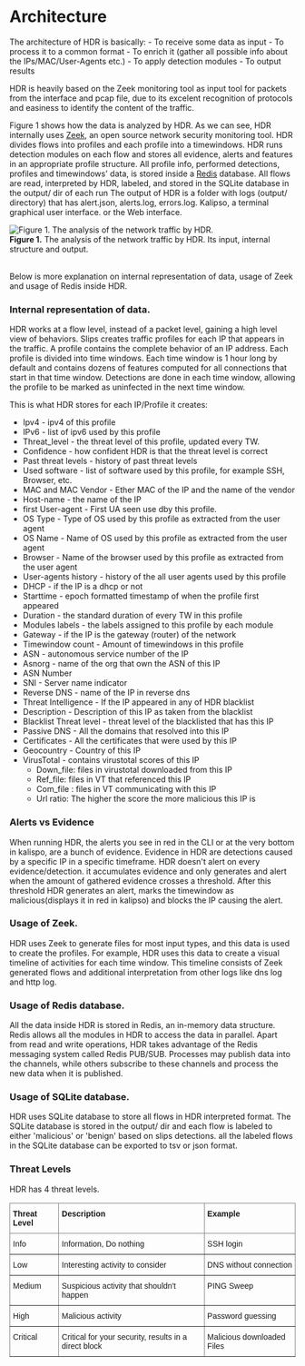# Architecture

The architecture of HDR is basically:
    - To receive some data as input
    - To process it to a common format
    - To enrich it (gather all possible info about the IPs/MAC/User-Agents etc.)
    - To apply detection modules
    - To output results

HDR is heavily based on the Zeek monitoring tool as input tool for packets from the interface and pcap file, due to its excelent recognition of protocols and easiness to identify the content of the traffic.

Figure 1 shows how the data is analyzed by HDR.
As we can see, HDR internally uses <a href="https://zeek.org/">Zeek</a>, an
open source network security monitoring tool. HDR divides flows into profiles and
each profile into a timewindows.
HDR runs detection modules on each flow and stores all evidence,
alerts and features in an appropriate profile structure.
All profile info, performed detections, profiles and timewindows' data,
is stored inside a <a href="https://redis.io/">Redis</a> database.
All flows are read, interpreted by HDR, labeled, and stored in the SQLite database in the output/ dir of each run
The output of HDR is a folder with logs (output/ directory) that has alert.json, alerts.log, errors.log.
Kalipso, a terminal graphical user interface. or the Web interface.

<style>
.zoom {
  transition: transform .2s;
  margin: 0;
  position: relative;
  z-index:999;
}

.zoom:hover {
  transform: scale(1.8);
}
</style>

<div class="zoom">
<img src="https://raw.githubusercontent.com/stratosphereips/StratosphereLinuxIPS/develop/docs/images/slips_internal_architecture.jpg" title="Figure 1. The analysis of the network traffic by HDR.">
<figcaption><b>Figure 1.</b> The analysis of the network traffic by HDR. Its input, internal structure and output.</figcaption>
</div>
<br>


Below is more explanation on internal representation of data, usage of Zeek and usage of Redis inside HDR.
### Internal representation of data.

HDR works at a flow level, instead of a packet level, gaining a high level view of behaviors. Slips creates traffic profiles for each IP that appears in the traffic. A profile contains the complete behavior of an IP address. Each profile is divided into time windows. Each time window is 1 hour long by default and contains dozens of features computed for all connections that start in that time window. Detections are done in each time window, allowing the profile to be marked as uninfected in the next time window.

This is what HDR stores for each IP/Profile it creates:

* Ipv4 - ipv4 of this profile
* IPv6 - list of ipv6 used by this profile
* Threat_level - the threat level of this profile, updated every TW.
* Confidence - how confident HDR is that the threat level is correct
* Past threat levels - history of past threat levels
* Used software - list of software used by this profile, for example SSH, Browser, etc.
* MAC and MAC Vendor - Ether MAC of the IP and the name of the vendor
* Host-name - the name of the IP
* first User-agent - First UA seen use dby this profile.
* OS Type - Type of OS used by this profile as extracted from the user agent
* OS Name - Name of OS used by this profile as extracted from the user agent
* Browser - Name of the browser used by this profile as extracted from the user agent
* User-agents history -  history of the all user agents used by this profile
* DHCP - if the IP is a dhcp or not
* Starttime - epoch formatted timestamp of when the profile first appeared
* Duration -  the standard duration of every TW in this profile
* Modules labels - the labels assigned to this profile by each module
* Gateway - if the IP is the gateway (router) of the network
* Timewindow count -  Amount of timewindows in this profile
* ASN - autonomous service number of the IP
* Asnorg - name of the org that own the ASN of this IP
* ASN Number
* SNI - Server name indicator
* Reverse DNS - name of the IP in reverse dns
* Threat Intelligence - If the IP appeared in any of HDR blacklist
* Description - Description of this IP as taken from the blacklist
* Blacklist Threat level - threat level of the blacklisted that has this IP
* Passive DNS - All the domains that resolved into this IP
* Certificates - All the certificates that were used by this IP
* Geocountry - Country of this IP
* VirusTotal - contains virustotal scores of this IP
  * Down_file: files in virustotal downloaded from this IP
  * Ref_file: files in VT that referenced this IP
  * Com_file : files in VT communicating with this IP
  * Url ratio: The higher the score the more malicious this IP is


### Alerts vs Evidence

When running HDR, the alerts you see in red in the CLI or at the very bottom in kalispo, are a bunch of evidence. Evidence in HDR are detections caused by a specific IP in a specific timeframe. HDR doesn't alert on every evidence/detection. it accumulates evidence and only generates and alert when the amount of gathered evidence crosses a threshold. After this threshold HDR generates an alert, marks the timewindow as malicious(displays it in red in kalipso) and blocks the IP causing the alert.

### Usage of Zeek.

HDR uses Zeek to generate files for most input types, and this data is used to create the profiles. For example, HDR uses this data to create a visual timeline of activities for each time window. This timeline consists of Zeek generated flows and additional interpretation from other logs like dns log and http log.


### Usage of Redis database.

All the data inside HDR is stored in Redis, an in-memory data structure.
Redis allows all the modules in HDR to access the data in parallel.
Apart from read and write operations, HDR takes advantage of the Redis messaging system called Redis PUB/SUB.
Processes may publish data into the channels, while others subscribe to these channels and process the new data when it is published.

### Usage of SQLite database.

HDR uses SQLite database to store all flows in HDR interpreted format.
The SQLite database is stored in the output/ dir and each flow is labeled to either 'malicious' or 'benign' based on slips detections.
all the labeled flows in the SQLite database can be exported to tsv or json format.


### Threat Levels

HDR has 4 threat levels.

<style type="text/css">
.tg  {border-collapse:collapse;border-spacing:0;}
.tg td{border-color:black;border-style:solid;border-width:1px;font-family:Arial, sans-serif;font-size:14px;
  overflow:hidden;padding:10px 5px;word-break:normal;}
.tg th{border-color:black;border-style:solid;border-width:1px;font-family:Arial, sans-serif;font-size:14px;
  font-weight:normal;overflow:hidden;padding:10px 5px;word-break:normal;}
.tg .tg-0pky{border-color:inherit;text-align:left;vertical-align:top}
</style>
<table class="tg">
<thead>
  <tr>
    <th class="tg-0pky"><span style="font-weight:bold">Threat Level</span></th>
    <th class="tg-0pky"><span style="font-weight:bold">Description</span></th>
    <th class="tg-0pky"><span style="font-weight:bold">Example</span></th>
  </tr>
</thead>
<tbody>
  <tr>
    <td class="tg-0pky">Info</td>
    <td class="tg-0pky">Information, Do nothing</td>
    <td class="tg-0pky">SSH login</td>
  </tr>
  <tr>
    <td class="tg-0pky">Low</td>
    <td class="tg-0pky">Interesting activity to consider</td>
    <td class="tg-0pky">DNS without connection</td>
  </tr>
  <tr>
    <td class="tg-0pky">Medium</td>
    <td class="tg-0pky">Suspicious activity that shouldn't happen</td>
    <td class="tg-0pky">PING Sweep</td>
  </tr>
    <tr>
    <td class="tg-0pky">High</td>
    <td class="tg-0pky">Malicious activity</td>
    <td class="tg-0pky">Password guessing</td>
  </tr>
    </tr>
    <tr>
    <td class="tg-0pky">Critical</td>
    <td class="tg-0pky">Critical for your security, results in a direct block</td>
    <td class="tg-0pky">Malicious downloaded Files</td>
  </tr>



</tbody>
</table>
